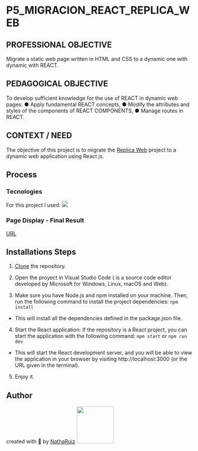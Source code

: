# P5_MIGRACION_REACT_REPLICA_WEB

## PROFESSIONAL OBJECTIVE
Migrate a static web page written in HTML and CSS to a dynamic one with dynamic with REACT.

## PEDAGOGICAL OBJECTIVE
To develop sufficient knowledge for the use of REACT in dynamic web pages:
● Apply fundamental REACT concepts,
● Modify the attributes and styles of the components of
REACT COMPONENTS,
● Manage routes in REACT.

## CONTEXT / NEED
The objective of this project is to migrate the [Replica Web](https://github.com/NathaRuiz/P2_Replica_Web_Individual) project to a dynamic web application using React js.

## Process 
### Tecnologies
For this project I used:
<img src="https://skillicons.dev/icons?i=html,css,js,nodejs,react,tailwind,)](https://skillicons.dev"/>

### Page Display - Final Result
[URL](https://sync-replica-web-individual.netlify.app/)

## Installations Steps
1. [Clone](https://docs.github.com/es/repositories/creating-and-managing-repositories/cloning-a-repository) the repository.

2. Open the proyect in Visual Studio Code ( is a source code editor developed by Microsoft for Windows, Linux, macOS and Web).
   
3. Make sure you have Node.js and npm installed on your machine. Then, run the following command to install the project dependencies: `npm install` 
- This will install all the dependencies defined in the package.json file.

4. Start the React application: If the repository is a React project, you can start the application with the following command: `npm start` or `npm run dev`
- This will start the React development server, and you will be able to view the application in your browser by visiting http://localhost:3000 (or the URL given in the terminal).

5. Enjoy it.


## Author 
created with 💜 by [NathaRuiz](https://github.com/NathaRuiz)
<img src="https://user-images.githubusercontent.com/74038190/226127923-0e8b7792-7b3c-462b-951b-63c96ba1a5af.gif" width="100">